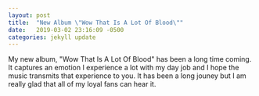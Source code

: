 ```yaml
---
layout: post
title:  "New Album \"Wow That Is A Lot Of Blood\""
date:   2019-03-02 23:16:09 -0500
categories: jekyll update
---
```

My new album, "Wow That Is A Lot Of Blood" has been a long time coming. It captures an emotion I experience a lot with my day job and I hope the music transmits that experience to you. It has been a long jouney but I am really glad that all of my loyal fans can hear it.

[jekyll-docs]: https://jekyllrb.com/docs/home
[jekyll-gh]:   https://github.com/jekyll/jekyll
[jekyll-talk]: https://talk.jekyllrb.com/
